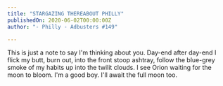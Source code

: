 ```yaml
---
title: "STARGAZING THEREABOUT PHILLY"
publishedOn: 2020-06-02T00:00:00Z
author: "- Philly - Adbusters #149"

---
```


This is just a note to say I'm thinking about you.
Day-end after day-end I flick my butt, burn out, into the front stoop ashtray, follow the blue-grey smoke of my habits up into the twilit clouds. I see Orion waiting for the moon to bloom. I'm a good boy. I'll await the full moon too.